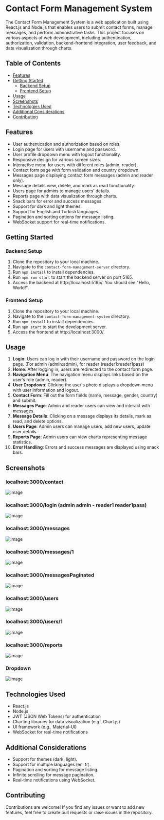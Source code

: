 # Contact Form Management System

The Contact Form Management System is a web application built using React.js and Node.js that enables users to submit contact forms, manage messages, and perform administrative tasks. This project focuses on various aspects of web development, including authentication, authorization, validation, backend-frontend integration, user feedback, and data visualization through charts.

## Table of Contents

- [Features](#features)
- [Getting Started](#getting-started)
  - [Backend Setup](#backend-setup)
  - [Frontend Setup](#frontend-setup)
- [Usage](#usage)
- [Screenshots](#screenshots)
- [Technologies Used](#technologies-used)
- [Additional Considerations](#additional-considerations)
- [Contributing](#contributing)

## Features

- User authentication and authorization based on roles.
- Login page for users with username and password.
- User profile dropdown menu with logout functionality.
- Responsive design for various screen sizes.
- Interactive menu for users with different roles (admin, reader).
- Contact form page with form validation and country dropdown.
- Messages page displaying contact form messages (admin and reader only).
- Message details view, delete, and mark as read functionality.
- Users page for admins to manage users' details.
- Reports page with data visualization through charts.
- Snack bars for error and success messages.
- Support for dark and light themes.
- Support for English and Turkish languages.
- Pagination and sorting options for message listing.
- WebSocket support for real-time notifications.

## Getting Started

### Backend Setup

1. Clone the repository to your local machine.
2. Navigate to the `contact-form-management-server` directory.
3. Run `npm install` to install dependencies.
4. Run `npm run start` to start the backend server on port 5165.
5. Access the backend at http://localhost:5165/. You should see "Hello, World!".

### Frontend Setup

1. Clone the repository to your local machine.
2. Navigate to the `contact-form-management-system` directory.
3. Run `npm install` to install dependencies.
4. Run `npm start` to start the development server.
5. Access the frontend at http://localhost:3000/.

## Usage

1. **Login**: Users can log in with their username and password on the login page. (For admin (admin:admin), for reader (reader1:reader1pass)
2. **Home**: After logging in, users are redirected to the contact form page.
3. **Navigation Menu**: The navigation menu displays links based on the user's role (admin, reader).
4. **User Dropdown**: Clicking the user's photo displays a dropdown menu with user information and logout.
5. **Contact Form**: Fill out the form fields (name, message, gender, country) and submit.
6. **Messages Page**: Admin and reader users can view and interact with messages.
7. **Message Details**: Clicking on a message displays its details, mark as read, and delete options.
8. **Users Page**: Admin users can manage users, add new users, update user details.
9. **Reports Page**: Admin users can view charts representing message statistics.
10. **Error Handling**: Errors and success messages are displayed using snack bars.

## Screenshots

### localhost:3000/contact 
![image](https://github.com/bagdadiemre/contact-form-management-system_react-nodejs/assets/54630643/29c14dbd-d112-421d-8120-87920039f4b3)

### localhost:3000/login (admin admin - reader1 reader1pass)
![image](https://github.com/bagdadiemre/contact-form-management-system_react-nodejs/assets/54630643/fd1eb65f-11e4-4909-a4d5-fec49b1e30fe)

### localhost:3000/messages
![image](https://github.com/bagdadiemre/contact-form-management-system_react-nodejs/assets/54630643/d2f92c56-af51-4a2b-8fef-4c66ded1571d)

### localhost:3000/messages/1
![image](https://github.com/bagdadiemre/contact-form-management-system_react-nodejs/assets/54630643/e00002b8-730d-40d8-8630-279af60977f2)

### localhost:3000/messagesPaginated
![image](https://github.com/bagdadiemre/contact-form-management-system_react-nodejs/assets/54630643/eb14f774-f5e8-471f-b00e-d128e1e76780)

### localhost:3000/users
![image](https://github.com/bagdadiemre/contact-form-management-system_react-nodejs/assets/54630643/d45d1ad2-e035-4f67-9fd8-6694d064d510)

### localhost:3000/users/1
![image](https://github.com/bagdadiemre/contact-form-management-system_react-nodejs/assets/54630643/f5894d7e-5428-463a-8ac6-0a5d70b0feb7)

### localhost:3000/reports
![image](https://github.com/bagdadiemre/contact-form-management-system_react-nodejs/assets/54630643/10d7a7a5-fee7-4a27-bff1-6e245dd02d02)

### Dropdown 
![image](https://github.com/bagdadiemre/contact-form-management-system_react-nodejs/assets/54630643/b3932e14-e1ce-4715-9baa-0d957818e73b)


## Technologies Used

- React.js
- Node.js
- JWT (JSON Web Tokens) for authentication
- Charting libraries for data visualization (e.g., Chart.js)
- UI framework (e.g., Material-UI)
- WebSocket for real-time notifications

## Additional Considerations

- Support for themes (dark, light).
- Support for multiple languages (en, tr).
- Pagination and sorting for message listing.
- Infinite scrolling for message pagination.
- Real-time notifications using WebSocket.

## Contributing

Contributions are welcome! If you find any issues or want to add new features, feel free to create pull requests or raise issues in the repository.
